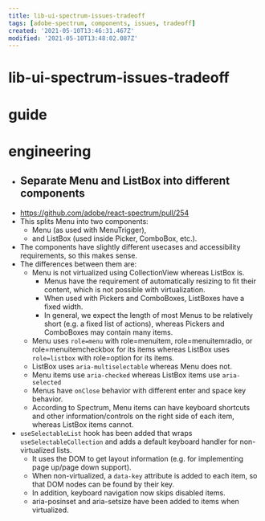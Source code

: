 ```yaml
---
title: lib-ui-spectrum-issues-tradeoff
tags: [adobe-spectrum, components, issues, tradeoff]
created: '2021-05-10T13:46:31.467Z'
modified: '2021-05-10T13:48:02.087Z'
---
```


# lib-ui-spectrum-issues-tradeoff

# guide

# engineering

- ## Separate Menu and ListBox into different components
- https://github.com/adobe/react-spectrum/pull/254
- This splits Menu into two components: 
  - Menu (as used with MenuTrigger), 
  - and ListBox (used inside Picker, ComboBox, etc.). 
- The components have slightly different usecases and accessibility requirements, so this makes sense. 
- The differences between them are:
  - Menu is not virtualized using CollectionView whereas ListBox is. 
    - Menus have the requirement of automatically resizing to fit their content, which is not possible with virtualization. 
    - When used with Pickers and ComboBoxes, ListBoxes have a fixed width. 
    - In general, we expect the length of most Menus to be relatively short (e.g. a fixed list of actions), whereas Pickers and ComboBoxes may contain many items.
  - Menu uses `role=menu` with role=menuitem, role=menuitemradio, or role=menuitemcheckbox for its items whereas ListBox uses `role=listbox` with role=option for its items.
  - ListBox uses `aria-multiselectable` whereas Menu does not.
  - Menu items use `aria-checked` whereas ListBox items use `aria-selected`
  - Menus have `onClose` behavior with different enter and space key behavior.
  - According to Spectrum, Menu items can have keyboard shortcuts and other information/controls on the right side of each item, whereas ListBox items cannot.
- `useSelectableList` hook has been added that wraps `useSelectableCollection` and adds a default keyboard handler for non-virtualized lists. 
  - It uses the DOM to get layout information (e.g. for implementing page up/page down support). 
  - When non-virtualized, a `data-key` attribute is added to each item, so that DOM nodes can be found by their key.
  - In addition, keyboard navigation now skips disabled items. 
  - aria-posinset and aria-setsize have been added to items when virtualized.
